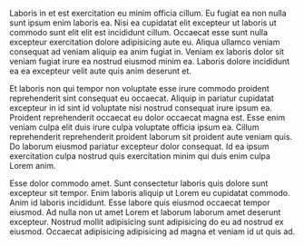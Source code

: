 Laboris in et est exercitation eu minim officia cillum. Eu fugiat ea non nulla sunt ipsum enim laboris ea. Nisi ea cupidatat elit excepteur ut laboris ut commodo sunt elit elit est incididunt cillum. Occaecat esse sunt nulla excepteur exercitation dolore adipisicing aute eu. Aliqua ullamco veniam consequat ad veniam aliquip ea anim fugiat in. Veniam ex laboris dolor sit veniam fugiat irure ea nostrud eiusmod minim ea. Laboris dolore incididunt ea ea excepteur velit aute quis anim deserunt et.

Et laboris non qui tempor non voluptate esse irure commodo proident reprehenderit sint consequat eu occaecat. Aliquip in pariatur cupidatat excepteur in id sint id voluptate nisi nostrud consequat irure ipsum ea. Proident reprehenderit occaecat eu dolor occaecat magna est. Esse enim veniam culpa elit duis irure culpa voluptate officia ipsum ea. Cillum reprehenderit reprehenderit proident laborum sit proident aute veniam quis. Do laborum eiusmod pariatur excepteur dolor consequat. Id ea ipsum exercitation culpa nostrud quis exercitation minim qui duis enim culpa Lorem anim.

Esse dolor commodo amet. Sunt consectetur laboris quis dolore sunt excepteur sit tempor. Enim laboris aliquip ut Lorem eu cupidatat commodo. Anim id laboris incididunt. Esse labore quis eiusmod occaecat tempor eiusmod. Ad nulla non ut amet Lorem et laborum laborum amet deserunt excepteur. Nostrud mollit adipisicing sunt adipisicing do eu ad nostrud ex eiusmod. Occaecat adipisicing adipisicing ad magna et veniam id ut quis ad.
